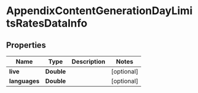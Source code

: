 # AppendixContentGenerationDayLimitsRatesDataInfo


## Properties

| Name | Type | Description | Notes |
|------------ | ------------- | ------------- | -------------|
**live** | **Double** |  |[optional]|
**languages** | **Double** |  |[optional]|